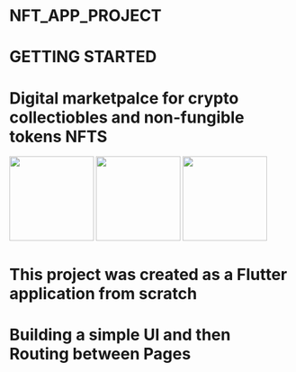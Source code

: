 # NFT_APP_PROJECT

# GETTING STARTED

# Digital marketpalce for crypto collectiobles and non-fungible tokens NFTS

<img width="150" alt="" src="https://user-images.githubusercontent.com/98413109/204063530-4bb61138-f97d-43ea-a846-d9c8ca7c79a6.png">    <img width="150" alt="" src="https://user-images.githubusercontent.com/98413109/204065307-6e98b926-d881-4050-9817-2600e7796591.png">   <img width="150" alt="" src="https://user-images.githubusercontent.com/98413109/204065309-773626df-f613-48c3-8abf-4129832d6679.png">







# This project was created as a Flutter application from scratch 
# Building a simple UI and then Routing between Pages
